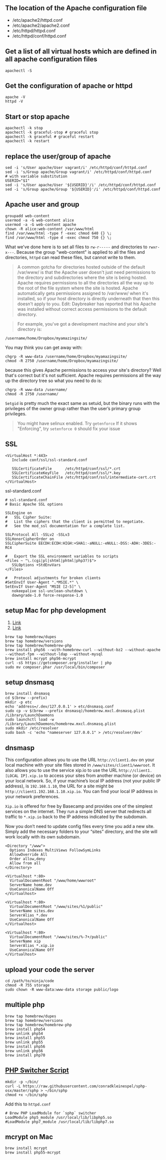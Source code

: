 The location of the Apache configuration file
---
 - /etc/apache2/httpd.conf
 - /etc/apache2/apache2.conf
 - /etc/httpd/httpd.conf
 - /etc/httpd/conf/httpd.conf

Get a list of all virtual hosts which are defined in all apache configuration files
---
```shell
apachectl -S
```

Get the configuration of apache or httpd
---
```shell
apache -V
httpd -V
```

Start or stop apache
---
```shell
apachectl -k stop 
apachectl -k graceful-stop # graceful stop
apachectl -k graceful # graceful restart
apachectl -k restart
```

replace the user/group of apache
---
```shell
sed -i 's/User apache/User vagrant/i' /etc/httpd/conf/httpd.conf
sed -i 's/Group apache/Group vagrant/i' /etc/httpd/conf/httpd.conf
# with variable substitution
USERID="$1"
sed -i 's/User apache/User '${USERID}'/i' /etc/httpd/conf/httpd.conf
sed -i 's/Group apache/Group '${USERID}'/i' /etc/httpd/conf/httpd.conf
```
Apache user and group
---
```shell
groupadd web-content
usermod -a -G web-content alice
usermod -a -G web-content apache
chown -R alice:web-content /var/www/html
find /var/www/html -type f -exec chmod 640 {} \;
find /var/www/html -type d -exec chmod 750 {} \;
```
What we've done here is to set all files to `rw-r-----` and directories to `rwxr-x---`. Because the group "web-content" is applied to all the files and directories, `httpd` can read these files, but cannot write to them.

> A common gotcha for directories hosted outside of the default /var/www/ is that the Apache user doesn't just need permissions to the directory and subdirectories where the site is being hosted. Apache requires permissions to all the directories all the way up to the root of the file system where the site is hosted. Apache automatically gets permissions assigned to /var/www/ when it's installed, so if your host directory is directly underneath that then this doesn't apply to you. Edit: Daybreaker has reported that his Apache was installed without correct access permissions to the default directory.

> For example, you've got a development machine and your site's directory is:
```
/username/home/Dropbox/myamazingsite/
```
You may think you can get away with:
```
chgrp -R www-data /username/home/Dropbox/myamazingsite/
chmod -R 2750 /username/home/Dropbox/myamazingsite/
```
because this gives Apache permissions to access your site's directory? Well that's correct but it's not sufficient. Apache requires permissions all the way up the directory tree so what you need to do is:
```
chgrp -R www-data /username/
chmod -R 2750 /username/
```
`Setgid` is pretty much the exact same as setuid, but the binary runs with the privileges of the owner group rather than the user’s primary group privileges.

> You might have selinux enabled. Try
`getenforce`
If it shows "Enforcing", try
`setenforce 0`
should fix your issue

SSL
---
```
<VirtualHost *:443>
   Include conf/ssl/ssl-standard.conf

   SSLCertificateFile      /etc/httpd/conf/ssl/*.crt
   SSLCertificateKeyFile   /etc/httpd/conf/ssl/*.key
   SSLCertificateChainFile /etc/httpd/conf/ssl/intermediate-cert.crt
</VirtualHost>
```
ssl-standard.conf
```
# ssl-standard.conf
# Basic Apache SSL options

SSLEngine on
#   SSL Cipher Suite:
#   List the ciphers that the client is permitted to negotiate.
#   See the mod_ssl documentation for a complete list.

SSLProtocol All -SSLv2 -SSLv3
SSLHonorCipherOrder on
SSLCipherSuite EECDH:ECDH:HIGH:+SHA1:-aNULL:-eNULL:-DSS:-ADH:-3DES:-RC4

#   Export the SSL environment variables to scripts
<Files ~ "\.(cgi|pl|shtml|phtml|php3?)$">
   SSLOptions +StdEnvVars
</Files>

#   Protocol adjustments for broken clients
#SetEnvIf User-Agent ".*MSIE.*" \
SetEnvIf User-Agent "MSIE [2-5]" \
   nokeepalive ssl-unclean-shutdown \
   downgrade-1.0 force-response-1.0
```

setup Mac for php development
---
1. [Link](https://mallinson.ca/osx-web-development/)
2. [Link](https://getgrav.org/blog/mac-os-x-apache-setup-multiple-php-versions)
```shell
brew tap homebrew/dupes
brew tap homebrew/versions
brew tap homebrew/homebrew-php
brew install php56 --with-homebrew-curl --without-bz2 --without-apache --without-fpm --without-ldap --without-mysql
brew install mcrypt php56-mcrypt
curl -sS https://getcomposer.org/installer | php
sudo mv composer.phar /usr/local/bin/composer
```

setup dnsmasq
---
```shell
brew install dnsmasq
cd $(brew --prefix)
mkdir -p etc
echo 'address=/.dev/127.0.0.1' > etc/dnsmasq.conf
sudo cp -v $(brew --prefix dnsmasq)/homebrew.mxcl.dnsmasq.plist /Library/LaunchDaemons
sudo launchctl load -w /Library/LaunchDaemons/homebrew.mxcl.dnsmasq.plist
sudo mkdir /etc/resolver
sudo bash -c 'echo "nameserver 127.0.0.1" > /etc/resolver/dev'
```
dnsmasp
---
This configuration allows you to use the URL `http://client1.dev` on your local machine with your site files stored in `/www/sites/client1/wwwroot`. It also allows you to use the service xip.io to use the URL `http://client1.[LOCAL IP].xip.io` to access your sites from another machine (or device) on your local network. So, if your machine’s local IP address (not your public IP address), is `192.168.1.10`, the URL for a site might be `http://client1.192.168.1.10.xip.io`. You can find your local IP address in your network preferences.

`Xip.io` is offered for free by Basecamp and provides one of the simplest services on the internet. They run a simple DNS server that redirects all traffic to `*.xip.io` back to the IP address indicated by the subdomain.

Now you don’t need to update config files every time you add a new site. Simply add the necessary folders to your “sites” directory, and the site will work locally with its own subdomain.
```
<Directory "/www">
  Options Indexes MultiViews FollowSymLinks
  AllowOverride All
  Order allow,deny
  Allow from all
</Directory>

<Virtualhost *:80>
  VirtualDocumentRoot "/www/home/wwwroot"
  ServerName home.dev
  UseCanonicalName Off
</Virtualhost>

<Virtualhost *:80>
  VirtualDocumentRoot "/www/sites/%1/public"
  ServerName sites.dev
  ServerAlias *.dev
  UseCanonicalName Off
</Virtualhost>

<Virtualhost *:80>
  VirtualDocumentRoot "/www/sites/%-7+/public"
  ServerName xip
  ServerAlias *.xip.io
  UseCanonicalName Off
</Virtualhost>
```

upload your code the server
---
```shell
cd /path/to/ninja/code
chmod -R 755 storage
sudo chown -R www-data:www-data storage public/logo
```
multiple php
---
```shell
brew tap homebrew/dupes
brew tap homebrew/versions
brew tap homebrew/homebrew-php
brew install php54
brew unlink php54
brew install php55
brew unlink php55
brew install php56
brew unlink php56
brew install php70
```

[PHP Switcher Script](https://github.com/sgotre/sphp-osx)
---
```shell
mkdir -p ~/bin/
curl -L https://raw.githubusercontent.com/conradkleinespel/sphp-osx/master/sphp > ~/bin/sphp
chmod +x ~/bin/sphp
```
Add this to `httpd.conf`
```
# Brew PHP LoadModule for `sphp` switcher
LoadModule php5_module /usr/local/lib/libphp5.so
#LoadModule php7_module /usr/local/lib/libphp7.so
```
mcrypt on Mac
---
```shell
brew install mcrypt
brew install php55-mcrypt
```
